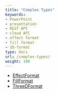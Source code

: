 ```yaml
---
title: "Complex Types"
keywords:
- PowerPoint
- presentation
- REST API
- cloud API
- effect format
- fill format
- 3D-format
type: docs
url: /complex-types/
weight: 100
---
```


- [EffectFormat](/slides/effect-format-type/)
- [FillFormat](/slides/fill-format-type/)
- [ThreeDFormat](/slides/three-d-format-type/)
